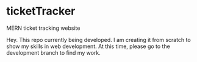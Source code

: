 # ticketTracker
MERN ticket tracking website

Hey. This repo currently being developed. I am creating it from scratch to show my skills in web development. At this time, please go to the development branch to find my work.
